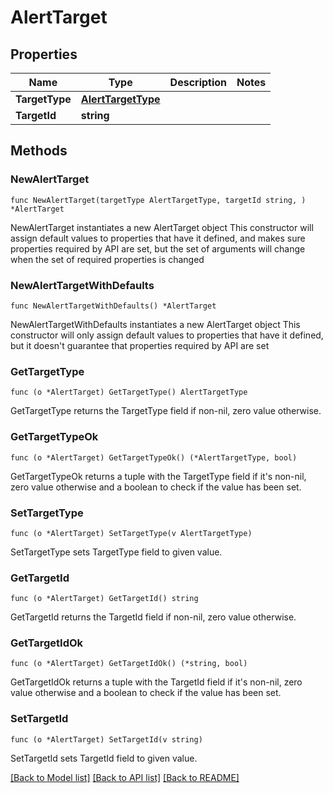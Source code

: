 # AlertTarget

## Properties

Name | Type | Description | Notes
------------ | ------------- | ------------- | -------------
**TargetType** | [**AlertTargetType**](AlertTargetType.md) |  | 
**TargetId** | **string** |  | 

## Methods

### NewAlertTarget

`func NewAlertTarget(targetType AlertTargetType, targetId string, ) *AlertTarget`

NewAlertTarget instantiates a new AlertTarget object
This constructor will assign default values to properties that have it defined,
and makes sure properties required by API are set, but the set of arguments
will change when the set of required properties is changed

### NewAlertTargetWithDefaults

`func NewAlertTargetWithDefaults() *AlertTarget`

NewAlertTargetWithDefaults instantiates a new AlertTarget object
This constructor will only assign default values to properties that have it defined,
but it doesn't guarantee that properties required by API are set

### GetTargetType

`func (o *AlertTarget) GetTargetType() AlertTargetType`

GetTargetType returns the TargetType field if non-nil, zero value otherwise.

### GetTargetTypeOk

`func (o *AlertTarget) GetTargetTypeOk() (*AlertTargetType, bool)`

GetTargetTypeOk returns a tuple with the TargetType field if it's non-nil, zero value otherwise
and a boolean to check if the value has been set.

### SetTargetType

`func (o *AlertTarget) SetTargetType(v AlertTargetType)`

SetTargetType sets TargetType field to given value.


### GetTargetId

`func (o *AlertTarget) GetTargetId() string`

GetTargetId returns the TargetId field if non-nil, zero value otherwise.

### GetTargetIdOk

`func (o *AlertTarget) GetTargetIdOk() (*string, bool)`

GetTargetIdOk returns a tuple with the TargetId field if it's non-nil, zero value otherwise
and a boolean to check if the value has been set.

### SetTargetId

`func (o *AlertTarget) SetTargetId(v string)`

SetTargetId sets TargetId field to given value.



[[Back to Model list]](../README.md#documentation-for-models) [[Back to API list]](../README.md#documentation-for-api-endpoints) [[Back to README]](../README.md)


